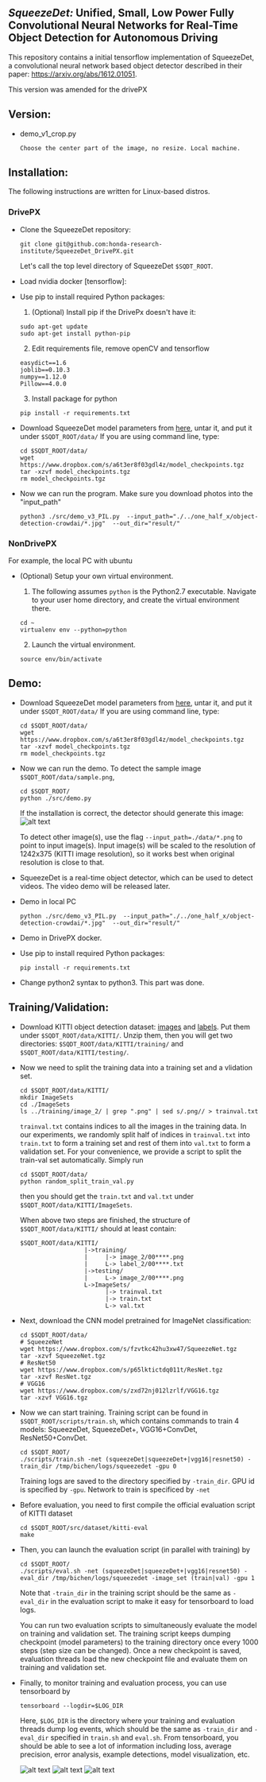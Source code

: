 ## _SqueezeDet:_ Unified, Small, Low Power Fully Convolutional Neural Networks for Real-Time Object Detection for Autonomous Driving

This repository contains a initial tensorflow implementation of SqueezeDet, a convolutional neural network based object detector described in their paper: https://arxiv.org/abs/1612.01051.

This version was amended for the drivePX

## Version:

- demo_v1_crop.py

  ```Shell
  Choose the center part of the image, no resize. Local machine.
  ```


## Installation:

The following instructions are written for Linux-based distros.

### DrivePX

- Clone the SqueezeDet repository:

  ```Shell
  git clone git@github.com:honda-research-institute/SqueezeDet_DrivePX.git
  ```
  Let's call the top level directory of SqueezeDet `$SQDT_ROOT`. 
  
- Load nvidia docker [tensorflow]:

- Use pip to install required Python packages:
  
  1. (Optional) Install pip if the DrivePx doesn't have it:
    
    ```Shell
    sudo apt-get update
    sudo apt-get install python-pip
    ```
    
  2. Edit requirements file, remove openCV and tensorflow    
    ```Shell
    easydict==1.6
    joblib==0.10.3
    numpy==1.12.0
    Pillow==4.0.0
    ```
   
  3. Install package for python    
    ```Shell
    pip install -r requirements.txt
    ```

- Download SqueezeDet model parameters from [here](https://www.dropbox.com/s/a6t3er8f03gdl4z/model_checkpoints.tgz?dl=0), untar it, and put it under `$SQDT_ROOT/data/` If you are using command line, type:

  ```Shell
  cd $SQDT_ROOT/data/
  wget https://www.dropbox.com/s/a6t3er8f03gdl4z/model_checkpoints.tgz
  tar -xzvf model_checkpoints.tgz
  rm model_checkpoints.tgz
  ```


- Now we can run the program. Make sure you download photos into the "input_path"
  ```Shell
  python3 ./src/demo_v3_PIL.py  --input_path="./../one_half_x/object-detection-crowdai/*.jpg"  --out_dir="result/"
  ```

### NonDrivePX
For example, the local PC with ubuntu

- (Optional) Setup your own virtual environment.

  1. The following assumes `python` is the Python2.7 executable. Navigate to your user home directory, and create the virtual environment there.
  
    ```Shell
    cd ~
    virtualenv env --python=python
    ```
    
  2. Launch the virtual environment.
  
    ```Shell
    source env/bin/activate
    ```

## Demo:
- Download SqueezeDet model parameters from [here](https://www.dropbox.com/s/a6t3er8f03gdl4z/model_checkpoints.tgz?dl=0), untar it, and put it under `$SQDT_ROOT/data/` If you are using command line, type:

  ```Shell
  cd $SQDT_ROOT/data/
  wget https://www.dropbox.com/s/a6t3er8f03gdl4z/model_checkpoints.tgz
  tar -xzvf model_checkpoints.tgz
  rm model_checkpoints.tgz
  ```


- Now we can run the demo. To detect the sample image `$SQDT_ROOT/data/sample.png`,

  ```Shell
  cd $SQDT_ROOT/
  python ./src/demo.py
  ```
  If the installation is correct, the detector should generate this image: ![alt text](https://github.com/BichenWuUCB/squeezeDet/blob/master/README/out_sample.png)

  To detect other image(s), use the flag `--input_path=./data/*.png` to point to input image(s). Input image(s) will be scaled to the resolution of 1242x375 (KITTI image resolution), so it works best when original resolution is close to that.  

- SqueezeDet is a real-time object detector, which can be used to detect videos. The video demo will be released later.

- Demo in local PC
  ```Shell
  python ./src/demo_v3_PIL.py  --input_path="./../one_half_x/object-detection-crowdai/*.jpg"  --out_dir="result/"
  ```
- Demo in DrivePX docker. 

- Use pip to install required Python packages:
    
    ```Shell
    pip install -r requirements.txt
    ```
- Change python2 syntax to python3. This part was done.



## Training/Validation:
- Download KITTI object detection dataset: [images](http://www.cvlibs.net/download.php?file=data_object_image_2.zip) and [labels](http://www.cvlibs.net/download.php?file=data_object_label_2.zip). Put them under `$SQDT_ROOT/data/KITTI/`. Unzip them, then you will get two directories:  `$SQDT_ROOT/data/KITTI/training/` and `$SQDT_ROOT/data/KITTI/testing/`. 

- Now we need to split the training data into a training set and a vlidation set. 

  ```Shell
  cd $SQDT_ROOT/data/KITTI/
  mkdir ImageSets
  cd ./ImageSets
  ls ../training/image_2/ | grep ".png" | sed s/.png// > trainval.txt
  ```
  `trainval.txt` contains indices to all the images in the training data. In our experiments, we randomly split half of indices in `trainval.txt` into `train.txt` to form a training set and rest of them into `val.txt` to form a validation set. For your convenience, we provide a script to split the train-val set automatically. Simply run
  
    ```Shell
  cd $SQDT_ROOT/data/
  python random_split_train_val.py
  ```
  
  then you should get the `train.txt` and `val.txt` under `$SQDT_ROOT/data/KITTI/ImageSets`. 

  When above two steps are finished, the structure of `$SQDT_ROOT/data/KITTI/` should at least contain:

  ```Shell
  $SQDT_ROOT/data/KITTI/
                    |->training/
                    |     |-> image_2/00****.png
                    |     L-> label_2/00****.txt
                    |->testing/
                    |     L-> image_2/00****.png
                    L->ImageSets/
                          |-> trainval.txt
                          |-> train.txt
                          L-> val.txt
  ```

- Next, download the CNN model pretrained for ImageNet classification:
  ```Shell
  cd $SQDT_ROOT/data/
  # SqueezeNet
  wget https://www.dropbox.com/s/fzvtkc42hu3xw47/SqueezeNet.tgz
  tar -xzvf SqueezeNet.tgz
  # ResNet50 
  wget https://www.dropbox.com/s/p65lktictdq011t/ResNet.tgz
  tar -xzvf ResNet.tgz
  # VGG16
  wget https://www.dropbox.com/s/zxd72nj012lzrlf/VGG16.tgz
  tar -xzvf VGG16.tgz
  ```

- Now we can start training. Training script can be found in `$SQDT_ROOT/scripts/train.sh`, which contains commands to train 4 models: SqueezeDet, SqueezeDet+, VGG16+ConvDet, ResNet50+ConvDet. 
  ```Shell
  cd $SQDT_ROOT/
  ./scripts/train.sh -net (squeezeDet|squeezeDet+|vgg16|resnet50) -train_dir /tmp/bichen/logs/squeezedet -gpu 0
  ```

  Training logs are saved to the directory specified by `-train_dir`. GPU id is specified by `-gpu`. Network to train is specificed by `-net` 

- Before evaluation, you need to first compile the official evaluation script of KITTI dataset
  ```Shell
  cd $SQDT_ROOT/src/dataset/kitti-eval
  make
  ```

- Then, you can launch the evaluation script (in parallel with training) by 

  ```Shell
  cd $SQDT_ROOT/
  ./scripts/eval.sh -net (squeezeDet|squeezeDet+|vgg16|resnet50) -eval_dir /tmp/bichen/logs/squeezedet -image_set (train|val) -gpu 1
  ```

  Note that `-train_dir` in the training script should be the same as `-eval_dir` in the evaluation script to make it easy for tensorboard to load logs. 

  You can run two evaluation scripts to simultaneously evaluate the model on training and validation set. The training script keeps dumping checkpoint (model parameters) to the training directory once every 1000 steps (step size can be changed). Once a new checkpoint is saved, evaluation threads load the new checkpoint file and evaluate them on training and validation set. 

- Finally, to monitor training and evaluation process, you can use tensorboard by

  ```Shell
  tensorboard --logdir=$LOG_DIR
  ```
  Here, `$LOG_DIR` is the directory where your training and evaluation threads dump log events, which should be the same as `-train_dir` and `-eval_dir` specified in `train.sh` and `eval.sh`. From tensorboard, you should be able to see a lot of information including loss, average precision, error analysis, example detections, model visualization, etc.

  ![alt text](https://github.com/BichenWuUCB/squeezeDet/blob/master/README/detection_analysis.png)
  ![alt text](https://github.com/BichenWuUCB/squeezeDet/blob/master/README/graph.png)
  ![alt text](https://github.com/BichenWuUCB/squeezeDet/blob/master/README/det_img.png)
